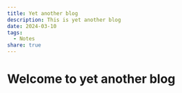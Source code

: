 ```yaml
---
title: Yet another blog
description: This is yet another blog
date: 2024-03-10
tags:
  - Notes
share: true
---
```

# Welcome to yet another blog